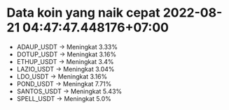 # Data koin yang naik cepat 2022-08-21 04:47:47.448176+07:00

* ADAUP_USDT -> Meningkat 3.33%
* DOTUP_USDT -> Meningkat 3.16%
* ETHUP_USDT -> Meningkat 3.4%
* LAZIO_USDT -> Meningkat 3.04%
* LDO_USDT -> Meningkat 3.16%
* POND_USDT -> Meningkat 7.71%
* SANTOS_USDT -> Meningkat 5.43%
* SPELL_USDT -> Meningkat 5.0%
